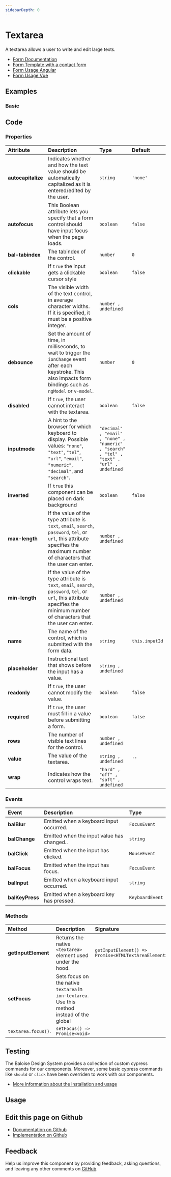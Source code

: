 ```yaml
---
sidebarDepth: 0
---
```


# Textarea <Badge text="Two-way binding"/>


<!-- START: human documentation top -->

A textarea allows a user to write and edit large texts.

- [Form Documentation](/components/foundation/form.html)
- [Form Template with a contact form](/components/templates/contact-form.html)
- [Form Usage Angular](/components/getting-started/angular/usage.html#form-validation)
- [Form Usage Vue](/components/getting-started/vue/usage.html#form-validation)

<!-- END: human documentation top -->

<ClientOnly><docs-component-tabs></docs-component-tabs></ClientOnly>


## Examples

### Basic

<ClientOnly><docs-demo-bal-textarea-113></docs-demo-bal-textarea-113></ClientOnly>



## Code



### Properties


| Attribute          | Description                                                                                                                                                                      | Type                                                                                                  | Default                   |
| :----------------- | :------------------------------------------------------------------------------------------------------------------------------------------------------------------------------- | :---------------------------------------------------------------------------------------------------- | :------------------------ |
| **autocapitalize** | Indicates whether and how the text value should be automatically capitalized as it is entered/edited by the user.                                                                | <code>string</code>                                                                                   | <code>'none'</code>       |
| **autofocus**      | This Boolean attribute lets you specify that a form control should have input focus when the page loads.                                                                         | <code>boolean</code>                                                                                  | <code>false</code>        |
| **bal-tabindex**   | The tabindex of the control.                                                                                                                                                     | <code>number</code>                                                                                   | <code>0</code>            |
| **clickable**      | If `true` the input gets a clickable cursor style                                                                                                                                | <code>boolean</code>                                                                                  | <code>false</code>        |
| **cols**           | The visible width of the text control, in average character widths. If it is specified, it must be a positive integer.                                                           | <code>number , undefined</code>                                                                       |                           |
| **debounce**       | Set the amount of time, in milliseconds, to wait to trigger the `ionChange` event after each keystroke. This also impacts form bindings such as `ngModel` or `v-model`.          | <code>number</code>                                                                                   | <code>0</code>            |
| **disabled**       | If `true`, the user cannot interact with the textarea.                                                                                                                           | <code>boolean</code>                                                                                  | <code>false</code>        |
| **inputmode**      | A hint to the browser for which keyboard to display. Possible values: `"none"`, `"text"`, `"tel"`, `"url"`, `"email"`, `"numeric"`, `"decimal"`, and `"search"`.                 | <code>"decimal" , "email" , "none" , "numeric" , "search" , "tel" , "text" , "url" , undefined</code> |                           |
| **inverted**       | If `true` this component can be placed on dark background                                                                                                                        | <code>boolean</code>                                                                                  | <code>false</code>        |
| **max-length**     | If the value of the type attribute is `text`, `email`, `search`, `password`, `tel`, or `url`, this attribute specifies the maximum number of characters that the user can enter. | <code>number , undefined</code>                                                                       |                           |
| **min-length**     | If the value of the type attribute is `text`, `email`, `search`, `password`, `tel`, or `url`, this attribute specifies the minimum number of characters that the user can enter. | <code>number , undefined</code>                                                                       |                           |
| **name**           | The name of the control, which is submitted with the form data.                                                                                                                  | <code>string</code>                                                                                   | <code>this.inputId</code> |
| **placeholder**    | Instructional text that shows before the input has a value.                                                                                                                      | <code>string , undefined</code>                                                                       |                           |
| **readonly**       | If `true`, the user cannot modify the value.                                                                                                                                     | <code>boolean</code>                                                                                  | <code>false</code>        |
| **required**       | If `true`, the user must fill in a value before submitting a form.                                                                                                               | <code>boolean</code>                                                                                  | <code>false</code>        |
| **rows**           | The number of visible text lines for the control.                                                                                                                                | <code>number , undefined</code>                                                                       |                           |
| **value**          | The value of the textarea.                                                                                                                                                       | <code>string , undefined</code>                                                                       | <code>''</code>           |
| **wrap**           | Indicates how the control wraps text.                                                                                                                                            | <code>"hard" , "off" , "soft" , undefined</code>                                                      |                           |

### Events


| Event           | Description                                | Type                       |
| :-------------- | :----------------------------------------- | :------------------------- |
| **balBlur**     | Emitted when a keyboard input occurred.    | <code>FocusEvent</code>    |
| **balChange**   | Emitted when the input value has changed.. | <code>string</code>        |
| **balClick**    | Emitted when the input has clicked.        | <code>MouseEvent</code>    |
| **balFocus**    | Emitted when the input has focus.          | <code>FocusEvent</code>    |
| **balInput**    | Emitted when a keyboard input occurred.    | <code>string</code>        |
| **balKeyPress** | Emitted when a keyboard key has pressed.   | <code>KeyboardEvent</code> |

### Methods


| Method              | Description                                                                                                      | Signature                                                                  |
| :------------------ | :--------------------------------------------------------------------------------------------------------------- | :------------------------------------------------------------------------- |
| **getInputElement** | Returns the native `<textarea>` element used under the hood.                                                     | <code>getInputElement() =&#62; Promise&#60;HTMLTextAreaElement&#62;</code> |
| **setFocus**        | Sets focus on the native `textarea` in `ion-textarea`. Use this method instead of the global
`textarea.focus()`. | <code>setFocus() =&#62; Promise&#60;void&#62;</code>                       |

## Testing

The Baloise Design System provides a collection of custom cypress commands for our components. Moreover, some basic cypress commands like `should` or `click` have been overriden to work with our components.

- [More information about the installation and usage](/components/tooling/testing.html)

## Usage

<!-- START: human documentation usage -->

<!-- END: human documentation usage -->



## Edit this page on Github

* [Documentation on Github](https://github.com/baloise/design-system/blob/master/docs/src/components/components/bal-textarea.md)
* [Implementation on Github](https://github.com/baloise/design-system/blob/master/packages/components/src/components/bal-textarea)

## Feedback

Help us improve this component by providing feedback, asking questions, and leaving any other comments on [GitHub](https://github.com/baloise/design-system/issues/new).


<ClientOnly>
  <docs-component-script tag="balTextarea"></docs-component-script>
</ClientOnly>

